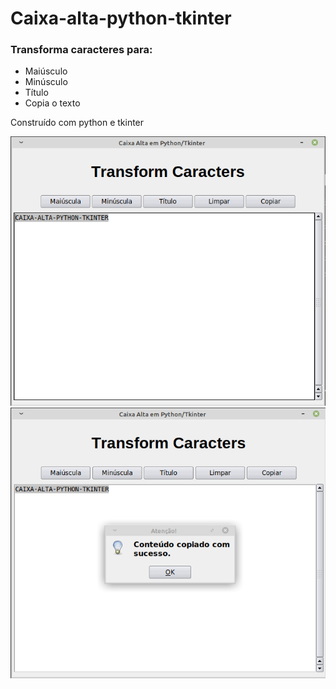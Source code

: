 # Caixa-alta-python-tkinter
### Transforma caracteres para:
-  Maiúsculo
-  Minúsculo
-  Título
-  Copia o texto

Construído com python e tkinter

<div style="display: inline;">
  <img src="/image/print1.png" alt="image1">
  <img src="/image/print2.png" alt="image2">
</div>
